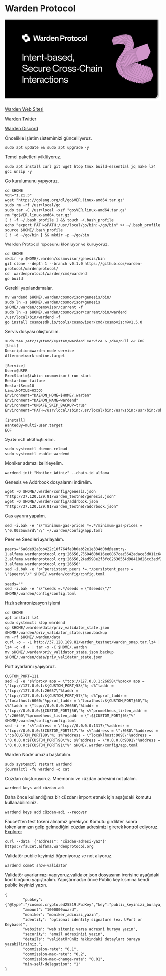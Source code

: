 # Warden Protocol
<img src="https://github.com/hakandemirdev/Warden-Protocol/blob/ddc41a8575952abed29ddfdda98c121c8a5b526a/warden-preview.png" width="auto">

[Warden Web Sitesi](https://wardenprotocol.org) 

[Warden Twitter](https://twitter.com/wardenprotocol)

[Warden Discord](https://discord.com/invite/wardenprotocol)

Öncelikle işletim sistemimizi güncelliyoruz.
```
sudo apt update && sudo apt upgrade -y
```
Temel paketleri yüklüyoruz.
```
sudo apt install curl git wget htop tmux build-essential jq make lz4 gcc unzip -y
```
Go kurulumunu yapıyoruz.
```
cd $HOME
VER="1.21.3"
wget "https://golang.org/dl/go$VER.linux-amd64.tar.gz"
sudo rm -rf /usr/local/go
sudo tar -C /usr/local -xzf "go$VER.linux-amd64.tar.gz"
rm "go$VER.linux-amd64.tar.gz"
[ ! -f ~/.bash_profile ] && touch ~/.bash_profile
echo "export PATH=$PATH:/usr/local/go/bin:~/go/bin" >> ~/.bash_profile
source $HOME/.bash_profile
[ ! -d ~/go/bin ] && mkdir -p ~/go/bin
```
Warden Protocol reposunu klonluyor ve kuruyoruz.
```
cd $HOME
mkdir -p $HOME/.warden/cosmovisor/genesis/bin
git clone --depth 1 --branch v0.1.0 https://github.com/warden-protocol/wardenprotocol/
cd  wardenprotocol/warden/cmd/wardend
go build
```
Gerekli yapılandırmalar.
```
mv wardend $HOME/.warden/cosmovisor/genesis/bin/
sudo ln -s $HOME/.warden/cosmovisor/genesis $HOME/.warden/cosmovisor/current -f
sudo ln -s $HOME/.warden/cosmovisor/current/bin/wardend /usr/local/bin/wardend -f
go install cosmossdk.io/tools/cosmovisor/cmd/cosmovisor@v1.5.0

```
Servis dosyası oluşturalım.

```
sudo tee /etc/systemd/system/wardend.service > /dev/null << EOF
[Unit]
Description=warden node service
After=network-online.target

[Service]
User=$USER
ExecStart=$(which cosmovisor) run start
Restart=on-failure
RestartSec=10
LimitNOFILE=65535
Environment="DAEMON_HOME=$HOME/.warden"
Environment="DAEMON_NAME=wardend"
Environment="UNSAFE_SKIP_BACKUP=true"
Environment="PATH=/usr/local/sbin:/usr/local/bin:/usr/sbin:/usr/bin:/sbin:/bin:/usr/games:/usr/local/games:/snap/bin:$HOME/.warden/cosmovisor/current/bin"

[Install]
WantedBy=multi-user.target
EOF
```
Systemctl aktifleştirelim.
```
sudo systemctl daemon-reload
sudo systemctl enable wardend
```
Moniker adımızı belirleyelim.
```
wardend init "Moniker_Adiniz" --chain-id alfama
```
Genesis ve Addrbook dosyalarını indirelim.

```
wget -O $HOME/.warden/config/genesis.json "http://37.120.189.81/warden_testnet/genesis.json"
wget -O $HOME/.warden/config/addrbook.json "http://37.120.189.81/warden_testnet/addrbook.json"

```
Gas ayarını yapalım.
```
sed -i.bak -e "s/^minimum-gas-prices *=.*/minimum-gas-prices = \"0.0025uward\"/;" ~/.warden/config/app.toml

```
Peer ve Seedleri ayarlayalım.
```
peers="6a8de92a3bb422c10f764fe8b0ab32e1e334d0bd@sentry-1.alfama.wardenprotocol.org:26656,7560460b016ee0867cae5642adace5d011c6c0ae@sentry-2.alfama.wardenprotocol.org:26656,24ad598e2f3fc82630554d98418d26cc3edf28b9@sentry-3.alfama.wardenprotocol.org:26656"
sed -i.bak -e "s/^persistent_peers *=.*/persistent_peers = \"$peers\"/" $HOME/.warden/config/config.toml

seeds=""
sed -i.bak -e "s/^seeds =.*/seeds = \"$seeds\"/" $HOME/.warden/config/config.toml

```

Hızlı seknronizasyon işlemi
```
cd $HOME
apt install lz4
sudo systemctl stop wardend
cp $HOME/.warden/data/priv_validator_state.json $HOME/.warden/priv_validator_state.json.backup
rm -rf $HOME/.warden/data
curl -o - -L http://37.120.189.81/warden_testnet/warden_snap.tar.lz4 | lz4 -c -d - | tar -x -C $HOME/.warden
mv $HOME/.warden/priv_validator_state.json.backup $HOME/.warden/data/priv_validator_state.json
```
Port ayarlarını yapıyoruz.
```
CUSTOM_PORT=111
sed -i -e "s%^proxy_app = \"tcp://127.0.0.1:26658\"%proxy_app = \"tcp://127.0.0.1:${CUSTOM_PORT}58\"%; s%^laddr = \"tcp://127.0.0.1:26657\"%laddr = \"tcp://127.0.0.1:${CUSTOM_PORT}57\"%; s%^pprof_laddr = \"localhost:6060\"%pprof_laddr = \"localhost:${CUSTOM_PORT}60\"%; s%^laddr = \"tcp://0.0.0.0:26656\"%laddr = \"tcp://0.0.0.0:${CUSTOM_PORT}56\"%; s%^prometheus_listen_addr = \":26660\"%prometheus_listen_addr = \":${CUSTOM_PORT}66\"%" $HOME/.warden/config/config.toml
sed -i -e "s%^address = \"tcp://0.0.0.0:1317\"%address = \"tcp://0.0.0.0:${CUSTOM_PORT}17\"%; s%^address = \":8080\"%address = \":${CUSTOM_PORT}80\"%; s%^address = \"locaklhost:9090\"%address = \"0.0.0.0:${CUSTOM_PORT}90\"%; s%^address = \"0.0.0.0:9091\"%address = \"0.0.0.0:${CUSTOM_PORT}91\"%" $HOME/.warden/config/app.toml

```
Warden Node'umuzu başlatalım.
```
sudo systemctl restart wardend
journalctl -fu wardend -o cat

```
Cüzdan oluşturuyoruz. Mnemonic ve cüzdan adresimi not alalım.
```
wardend keys add cüzdan-adi
```
Daha önce kullandığınız bir cüzdanı import etmek için aşağıdaki komutu kullanabilirsiniz.
```
wardend keys add cüzdan-adi --recover
```
Faucet'ten test tokeni almamız gerekiyor.
Komutu girdikten sonra tokenlarımızın gelip gelmediğini cüzdan adresimizi girerek kontrol ediyoruz.
[Explorer](https://warden-explorer.paranorm.pro/warden/block)
```
curl --data '{"address": "cüzdan-adresi-yaz"}' https://faucet.alfama.wardenprotocol.org

```
Validatör public keyimizi öğreniyoruz ve not alıyoruz.
```
wardend comet show-validator
```
Validatör ayarlarımızı yapıyoruz.validator.json dosyasının içerisine aşağıdaki kod bloğunu yapıştıralım.
Yapıştırmadan önce Public key kısmına kendi public keyinizi yazın.
```
{
        "pubkey": {"@type":"/cosmos.crypto.ed25519.PubKey","key":"public_keyinizi_buraya_yazin"},
        "amount": "1000000uward",
        "moniker": "moniker_adınızı_yazın",
        "identity": "optional identity signature (ex. UPort or Keybase)",
        "website": "web siteniz varsa adresni buraya yazın",
        "security": "email adresinizi yazın",
        "details": "validatörünüz hakkındaki detayları buraya yazabilirsiniz.",
        "commission-rate": "0.1",
        "commission-max-rate": "0.2",
        "commission-max-change-rate": "0.01",
        "min-self-delegation": "1"
}

```

